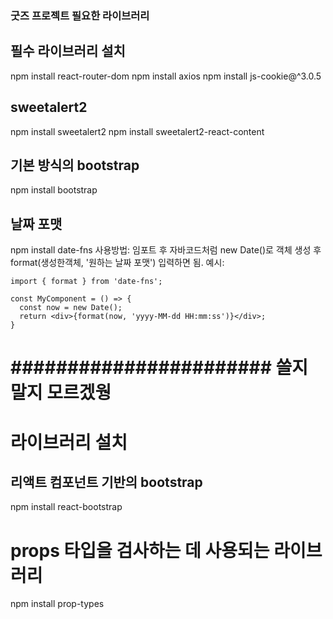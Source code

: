 ### 굿즈 프로젝트 필요한 라이브러리 

## 필수 라이브러리 설치
npm install react-router-dom
npm install axios
npm install js-cookie@^3.0.5

## sweetalert2
npm install sweetalert2
npm install sweetalert2-react-content

## 기본 방식의  bootstrap
npm install bootstrap

## 날짜 포맷
npm install date-fns
사용방법: 임포트 후 자바코드처럼 new Date()로 객체 생성 후 format(생성한객체, '원하는 날짜 포맷') 입력하면 됨.
예시:
```
import { format } from 'date-fns';

const MyComponent = () => {
  const now = new Date();
  return <div>{format(now, 'yyyy-MM-dd HH:mm:ss')}</div>;
}

```



# ####################### 쓸지 말지 모르겠웡 #######################
# 라이브러리 설치
## 리액트 컴포넌트 기반의 bootstrap
npm install react-bootstrap

# props 타입을 검사하는 데 사용되는 라이브러리
npm install prop-types
